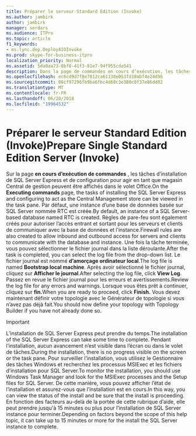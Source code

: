 ```yaml
---
title: Préparer le serveur Standard Edition (Invoke)
ms.author: jambirk
author: jambirk
manager: serdars
ms.audience: ITPro
ms.topic: article
f1_keywords:
- ms.lync.dep.DeployAIOInvoke
ms.prod: skype-for-business-itpro
localization_priority: Normal
ms.assetid: 5da0aa73-8bf8-41f3-81e7-94f955cda541
description: Dans la page de commandes en cours d’exécution, les tâches d’installation de SQL Server Express et de configuration pour agir en tant que magasin Central de gestion peuvent être affichés dans le volet Office. Par défaut, une instance d’une base de données basée sur SQL Server nommée RTC est créée. Règles de pare-feu sont également créés pour autoriser l’accès entrant et sortant pour les serveurs et clients de communiquer avec la base de données et l’instance. Une fois la tâche terminée, vous pouvez sélectionner le fichier journal dans la liste déroulante. Le fichier journal est nommé d’amorçage ordinateur local. Après avoir sélectionné le fichier journal, cliquez sur Afficher le journal. Passez en revue le fichier journal pour les erreurs et avertissements. Lorsque vous êtes prêt à continuer, cliquez sur Terminer. Vous devez maintenant définir votre topologie avec le Générateur de topologie si vous n’avez pas déjà fait.
ms.openlocfilehash: ec6cd9d7f8e7812ca61138e053fd18abf4e24d96
ms.sourcegitcommit: 08cf97296fb9ba6fbc4d68c3e380c8f37e86dd02
ms.translationtype: MT
ms.contentlocale: fr-FR
ms.lasthandoff: 06/20/2018
ms.locfileid: "19964532"
---
```

# <a name="prepare-single-standard-edition-server-invoke"></a><span data-ttu-id="ecfc4-111">Préparer le serveur Standard Edition (Invoke)</span><span class="sxs-lookup"><span data-stu-id="ecfc4-111">Prepare Single Standard Edition Server (Invoke)</span></span>
 
<span data-ttu-id="ecfc4-112">Sur la page **en cours d’exécution de commandes** , les tâches d’installation de SQL Server Express et de configuration pour agir en tant que magasin Central de gestion peuvent être affichés dans le volet Office.</span><span class="sxs-lookup"><span data-stu-id="ecfc4-112">On the **Executing commands** page, the tasks of installing the SQL Server Express and configuring to act as the Central Management store can be viewed in the task pane.</span></span> <span data-ttu-id="ecfc4-113">Par défaut, une instance d’une base de données basée sur SQL Server nommée RTC est créée.</span><span class="sxs-lookup"><span data-stu-id="ecfc4-113">By default, an instance of a SQL Server-based database named RTC is created.</span></span> <span data-ttu-id="ecfc4-114">Règles de pare-feu sont également créés pour autoriser l’accès entrant et sortant pour les serveurs et clients de communiquer avec la base de données et l’instance.</span><span class="sxs-lookup"><span data-stu-id="ecfc4-114">Firewall rules are also created to allow inbound and outbound access for servers and clients to communicate with the database and instance.</span></span> <span data-ttu-id="ecfc4-115">Une fois la tâche terminée, vous pouvez sélectionner le fichier journal dans la liste déroulante.</span><span class="sxs-lookup"><span data-stu-id="ecfc4-115">After the task is completed, you can select the log file from the drop-down list.</span></span> <span data-ttu-id="ecfc4-116">Le fichier journal est nommé **d’amorçage ordinateur local**.</span><span class="sxs-lookup"><span data-stu-id="ecfc4-116">The log file is named **Bootstrap local machine**.</span></span> <span data-ttu-id="ecfc4-117">Après avoir sélectionné le fichier journal, cliquez sur **Afficher le journal**.</span><span class="sxs-lookup"><span data-stu-id="ecfc4-117">After selecting the log file, click **View Log**.</span></span> <span data-ttu-id="ecfc4-118">Passez en revue le fichier journal pour les erreurs et avertissements.</span><span class="sxs-lookup"><span data-stu-id="ecfc4-118">Review the log file for any errors and warnings.</span></span> <span data-ttu-id="ecfc4-119">Lorsque vous êtes prêt à continuer, cliquez sur **fin.**</span><span class="sxs-lookup"><span data-stu-id="ecfc4-119">When you are ready to proceed, click **Finish.**</span></span> <span data-ttu-id="ecfc4-120">Vous devez maintenant définir votre topologie avec le Générateur de topologie si vous n’avez pas déjà fait.</span><span class="sxs-lookup"><span data-stu-id="ecfc4-120">You should now define your topology with Topology Builder if you have not already done so.</span></span>
  
> [!IMPORTANT]
> <span data-ttu-id="ecfc4-121">L’installation de SQL Server Express peut prendre du temps.</span><span class="sxs-lookup"><span data-stu-id="ecfc4-121">The installation of the SQL Server Express can take some time to complete.</span></span> <span data-ttu-id="ecfc4-122">Pendant l’installation, aucun avancement n’est visible dans l’écran ou dans le volet de tâches.</span><span class="sxs-lookup"><span data-stu-id="ecfc4-122">During the installation, there is no progress visible on the screen or the task pane.</span></span> <span data-ttu-id="ecfc4-123">Pour surveiller l’installation, vous utilisez le Gestionnaire des tâches Windows et recherchez les processus MSIExec et les fichiers d’installation pour SQL Server.</span><span class="sxs-lookup"><span data-stu-id="ecfc4-123">To monitor the installation, you should use Windows Task Manager and look for the MSIExec processes and the Setup files for SQL Server.</span></span> <span data-ttu-id="ecfc4-124">De cette manière, vous pouvez afficher l’état de l’installation et assurez-vous que l’installation est en cours.</span><span class="sxs-lookup"><span data-stu-id="ecfc4-124">In this way, you can view the status of the install and be sure that the install is proceeding.</span></span> <span data-ttu-id="ecfc4-125">En fonction des facteurs au-delà de la portée de cette rubrique d’aide, elle peut prendre jusqu'à 15 minutes ou plus pour l’installation de SQL Server instance pour terminer.</span><span class="sxs-lookup"><span data-stu-id="ecfc4-125">Depending on factors beyond the scope of this help topic, it can take up to 15 minutes or more for the install the SQL Server instance to complete.</span></span> 
  

